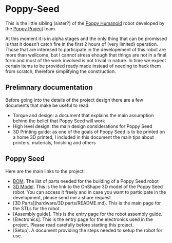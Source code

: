 # Poppy-Seed

This is the little sibling (sister?) of the [Poppy Humanoid](https://github.com/poppy-project/poppy-humanoid) robot developed by the [Poppy Project](https://github.com/poppy-project) team.

At this moment it is in alpha stages and the only thing that can be promissed is that it doesn't catch fire in the first 2 hours of (very limited) operation. Those that are interesed to participate in the developement of this robot are more than wellcome, but I cannot stress ehough that things are not in a final form and most of the work involved is not trivial in nature. In time we expect certain items to be provided ready made instead of needing to hack them from scratch, therefore simplifying the construction.

## Prelimnary documentation
Before going into the details of the project design there are a few documents that make be useful to read.
* Torque and design: a document that explains the main assumption behind the belief that Poppy Seed will work
* High level design: the main design considerations for Poppy Seed
* 3D Printing guide: as one of the goals of Poopy Seed is to be printed on a home 3D printed, I included in this document the main tips about printers, materials, finishing and others

## Poppy Seed
Here are the main links to the project:
* [BOM](hardware/BOM.md). The list of parts needed for the building of a Poppy Seed robot
* [3D Model](https://cad.onshape.com/documents/56e0876fe4b0cd61903da4dc/w/bd94978c48e4f7f7abc728f0/e/cfad6e13d76618b39ab2a28a). This is the link to the OnShape 3D model of the Poppy Seed robot. You can access it freely and in case you want to participate in the development, please send me a share request
* [3D Parts](hardware/3D parts/README.md). This is the main page for the STLs for the robot.
* [Assembly guide]. This is the entry page for the robot assembly guide.
* [Electronics]. This is the entry page for the electronics used in the project. Please read carefully before starting this project.
* [Setup]. A document providing the steps needed to setup the robot for use.
